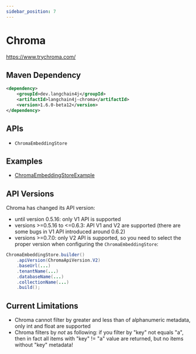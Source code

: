 ```yaml
---
sidebar_position: 7
---
```


# Chroma

https://www.trychroma.com/


## Maven Dependency

```xml
<dependency>
    <groupId>dev.langchain4j</groupId>
    <artifactId>langchain4j-chroma</artifactId>
    <version>1.6.0-beta12</version>
</dependency>
```

## APIs

- `ChromaEmbeddingStore`


## Examples

- [ChromaEmbeddingStoreExample](https://github.com/langchain4j/langchain4j-examples/blob/main/chroma-example/src/main/java/ChromaEmbeddingStoreExample.java)

## API Versions
Chroma has changed its API version:
- until version 0.5.16: only V1 API is supported
- versions >=0.5.16 to <=0.6.3: API V1 and V2 are supported (there are some bugs in V1 API introduced around 0.6.2)
- versions >=0.7.0: only V2 API is supported, so you need to select the proper version
when configuring the `ChromaEmbeddingStore`:
```java
ChromaEmbeddingStore.builder()
    .apiVersion(ChromaApiVersion.V2)
    .baseUrl(...)
    .tenantName(...)
    .databaseName(...)
    .collectionName(...)
    .build();
```

## Current Limitations

- Chroma cannot filter by greater and less than of alphanumeric metadata, only int and float are supported
- Chroma filters by *not* as following: if you filter by "key" not equals "a",
  then in fact all items with "key" != "a" value are returned, but no items without "key" metadata!
